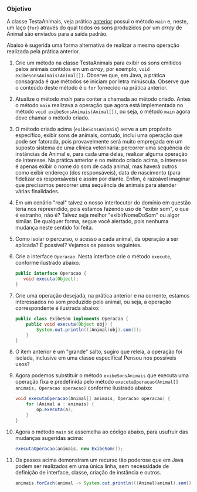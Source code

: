 ### Objetivo

A classe TestaAnimais, veja prática [anterior](./02.md) possui o método `main` e, neste, 
um laço (`for`) através do qual todos os sons 
produzidos por um _array_ de Animal são enviados para a saída padrão. 

Abaixo é sugerida uma forma alternativa de realizar a mesma operação realizada pela prática anterior. 

1. Crie um método na classe TestaAnimais para exibir os sons emitidos pelos animais contidos em um
_array_, por exemplo, 
`void exibeSonsAnimais(Animal[])`. Observe que, em Java, a prática consagrada é que métodos se iniciam por 
letra minúscula. Observe que o conteúdo deste método é o `for` fornecido na prática anterior.

1. Atualize o método _main_ para conter a chamada ao método criado. Antes o método `main` realizava
a operação que agora está implementada no método `void exibeSonsAnimais(Animal[])`, ou seja, o método
`main` agora deve chamar o método criado.

1. O método criado acima (`exibeSonsAnimais`) serve a um propósito específico, exibir sons de animais, contudo, inclui uma operação 
que pode ser fatorada, pois provavelmente será muito empregada em um suposto sistema de uma clínica veterinária: 
percorrer uma sequência de instâncias de Animal e, para cada uma delas, realizar alguma operação de interesse.
Na prática anterior e no método criado acima, o interesse é apenas exibir o nome do som de cada animal, mas haverá 
outros como exibir endereço (dos responsáveis), data de nascimento (para fidelizar os responsáveis) e assim por diante. 
Enfim, é razoável imaginar que precisamos percorrer uma sequência de animais para atender várias finalidades.

1. Em um cenário "real" talvez o nosso interlocutor do domínio em questão teria nos repreendido, pois estamos
fazendo uso de "exibir som", o que é estranho, não é? Talvez seja melhor "exibirNomeDoSom" ou algor similar.
De qualquer forma, segue você alertado, pois nenhuma mudança neste sentido foi feita.

1. Como isolar o percurso, o acesso a cada animal, da operação a ser aplicada? É possível? Vejamos os passos seguintes.

1. Crie a interface `Operacao`. Nesta interface crie o método 
`execute`, conforme ilustrado abaixo. 
    ```java
    public interface Operacao {
       void executa(Object);
    }
    ```
    
1. Crie uma operação desejada, na prática anterior e na corrente, estamos interessados no som
produzido pelo animal, ou seja, a operação correspondente é ilustrada abaixo:
    ```java
    public class ExibeSom implements Operacao {
        public void executa(Object obj) {
            System.out.println(((Animal)obj).som());
        }
    }
    ```

1. O item anterior é um "grande" salto, sugiro que releia, a operação foi
isolada, inclusive em uma classe específica! Pensou nos possíveis usos?

1. Agora podemos substituir o método `exibeSonsAnimais` que executa uma operação fixa e predefinida
pelo método `executaOperacao(Animal[] animais, Operacao operacao)` conforme ilustrado abaixo:
    ```java
    void executaOperacao(Animal[] animais, Operacao operacao) {
        for (Animal a : animais) {
            op.executa(a);
        }
    }
    ```

1. Agora o método `main` se assemelha ao código abaixo, para usufruir das mudanças sugeridas acima:
    ```java
    executaOperacao(animais, new ExibeSom());
    ```
    
1. Os passos acima demonstram um recurso tão poderose que em Java podem ser realizados em uma única linha, sem necessidade
de definição de interface, classe, criação de instância e outros. 
    ```java
    animais.forEach(animal -> System.out.println(((Animal)animal).som()));
    ```
    ```
